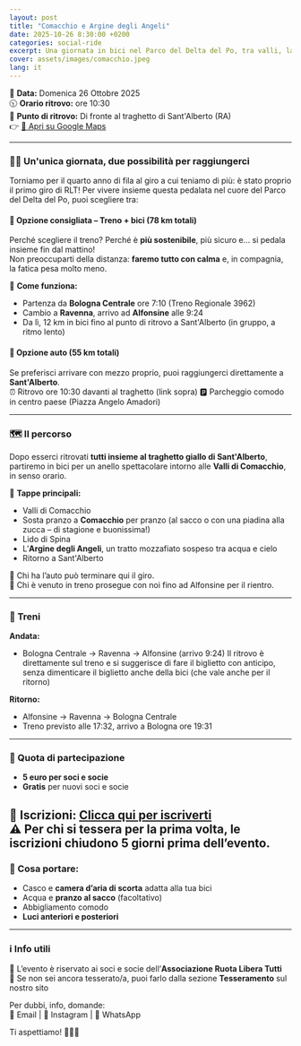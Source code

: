 ```yaml
---
layout: post
title: "Comacchio e Argine degli Angeli"
date: 2025-10-26 8:30:00 +0200
categories: social-ride
excerpt: Una giornata in bici nel Parco del Delta del Po, tra valli, lagune e piadine. Vieni in treno, è sostenibile e si fa più Balotta!
cover: assets/images/comacchio.jpeg
lang: it
---
```


📅 **Data:** Domenica 26 Ottobre 2025  
🕥 **Orario ritrovo:** ore 10:30  
📍 **Punto di ritrovo:** Di fronte al traghetto di Sant'Alberto (RA)  
👉 [📍 Apri su Google Maps](https://maps.app.goo.gl/7deH5nQXHWxdVGpu6)

---

### 🚴‍♀️ Un'unica giornata, due possibilità per raggiungerci

Torniamo per il quarto anno di fila al giro a cui teniamo di più: è stato proprio il primo giro di RLT! 
Per vivere insieme questa pedalata nel cuore del Parco del Delta del Po, puoi scegliere tra:

#### 🌿 **Opzione consigliata – Treno + bici (78 km totali)**  
Perché scegliere il treno? Perché è **più sostenibile**, più sicuro e… si pedala insieme fin dal mattino!  
Non preoccuparti della distanza: **faremo tutto con calma** e, in compagnia, la fatica pesa molto meno.

📌 **Come funziona:**
- Partenza da **Bologna Centrale** ore 7:10 (Treno Regionale 3962)
- Cambio a **Ravenna**, arrivo ad **Alfonsine** alle 9:24  
- Da lì, 12 km in bici fino al punto di ritrovo a Sant'Alberto (in gruppo, a ritmo lento)

#### 🚗 **Opzione auto (55 km totali)**  
Se preferisci arrivare con mezzo proprio, puoi raggiungerci direttamente a **Sant'Alberto**.  
⏰ Ritrovo ore 10:30 davanti al traghetto (link sopra)
🅿️ Parcheggio comodo in centro paese (Piazza Angelo Amadori)

---

### 🗺️ Il percorso

Dopo esserci ritrovati **tutti insieme al traghetto giallo di Sant'Alberto**, partiremo in bici per un anello spettacolare intorno alle **Valli di Comacchio**, in senso orario.

📍 **Tappe principali:**
- Valli di Comacchio  
- Sosta pranzo a **Comacchio** per pranzo (al sacco o con una piadina alla zucca – di stagione e buonissima!)  
- Lido di Spina  
- L’**Argine degli Angeli**, un tratto mozzafiato sospeso tra acqua e cielo  
- Ritorno a Sant'Alberto

🚗 Chi ha l’auto può terminare qui il giro.  
🚆 Chi è venuto in treno prosegue con noi fino ad Alfonsine per il rientro.

---

### 🚆 Treni

**Andata:**
- Bologna Centrale → Ravenna → Alfonsine (arrivo 9:24)
Il ritrovo è direttamente sul treno e si suggerisce di fare il biglietto con anticipo, senza dimenticare il biglietto anche della bici (che vale anche per il ritorno)

**Ritorno:**
- Alfonsine → Ravenna → Bologna Centrale  
- Treno previsto alle 17:32, arrivo a Bologna ore 19:31

---

### 💸 Quota di partecipazione
- **5 euro per soci e socie**  
- **Gratis** per nuovi soci e socie  

📝 **Iscrizioni:** [Clicca qui per iscriverti](https://forms.gle/QtCUv8fBqxnvMNda9)  
⚠️ Per chi si tessera per la prima volta, le iscrizioni chiudono **5 giorni prima** dell’evento. 
---

### 🧳 Cosa portare:
- Casco e **camera d’aria di scorta** adatta alla tua bici  
- Acqua e **pranzo al sacco** (facoltativo)  
- Abbigliamento comodo  
- **Luci anteriori e posteriori**  

---

### ℹ️ Info utili

👥 L’evento è riservato ai soci e socie dell’**Associazione Ruota Libera Tutti**  
🔗 Se non sei ancora tesserato/a, puoi farlo dalla sezione **Tesseramento** sul nostro sito  

Per dubbi, info, domande:  
📧 Email | 📱 Instagram | 💬 WhatsApp  

Ti aspettiamo! 🚴‍♀️🌊
